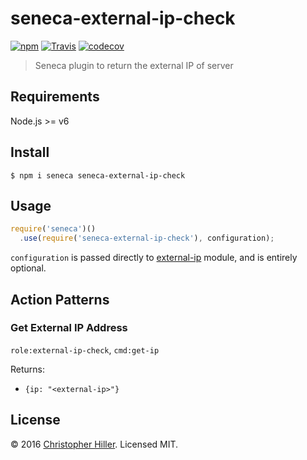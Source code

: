 # seneca-external-ip-check

[![npm](https://img.shields.io/npm/v/seneca-external-ip-check.svg?maxAge=2592000?style=flat-square)](https://www.npmjs.com/package/seneca-external-ip-check) [![Travis](https://img.shields.io/travis/boneskull/seneca-external-ip-check.svg?maxAge=2592000?style=flat-square)](https://travis-ci.org/boneskull/seneca-external-ip-check) [![codecov](https://codecov.io/gh/boneskull/seneca-external-ip-check/branch/master/graph/badge.svg)](https://codecov.io/gh/boneskull/seneca-external-ip-check)

> Seneca plugin to return the external IP of server

## Requirements

Node.js >= v6

## Install

```shell
$ npm i seneca seneca-external-ip-check
```

## Usage

```js
require('seneca')()
  .use(require('seneca-external-ip-check'), configuration);
```

`configuration` is passed directly to [external-ip](https://www.npmjs.com/package/external-ip) module, and is entirely optional.

## Action Patterns

### Get External IP Address

`role:external-ip-check`, `cmd:get-ip`

Returns:
- `{ip: "<external-ip>"}`

## License

© 2016 [Christopher Hiller](https://boneskull.com).  Licensed MIT.
